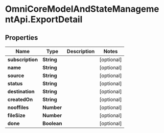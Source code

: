 # OmniCoreModelAndStateManagementApi.ExportDetail

## Properties

Name | Type | Description | Notes
------------ | ------------- | ------------- | -------------
**subscription** | **String** |  | [optional] 
**name** | **String** |  | [optional] 
**source** | **String** |  | [optional] 
**status** | **String** |  | [optional] 
**destination** | **String** |  | [optional] 
**createdOn** | **String** |  | [optional] 
**nooffiles** | **Number** |  | [optional] 
**fileSize** | **Number** |  | [optional] 
**done** | **Boolean** |  | [optional] 


